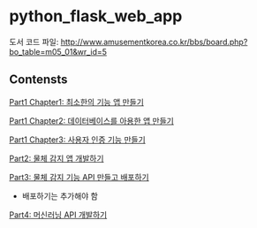 # python_flask_web_app

도서 코드 파일: http://www.amusementkorea.co.kr/bbs/board.php?bo_table=m05_01&wr_id=5

## Contensts

[Part1 Chapter1: 최소한의 기능 앱 만들기](my_code/part1/ch1/README.md)

[Part1 Chapter2: 데이터베이스를 아용한 앱 만들기](my_code/part1/ch2/README.md)

[Part1 Chapter3: 사용자 인증 기능 만들기](my_code/part1/ch3/README.md)

[Part2: 물체 감지 앱 개발하기](my_code/part2/README.md)

[Part3: 물체 감지 기능 API 만들고 배포하기](my_code/part3/README.md)
* 배포하기는 추가해야 함

[Part4: 머신러닝 API 개발하기](my_code/part4/ml_api/README.md)